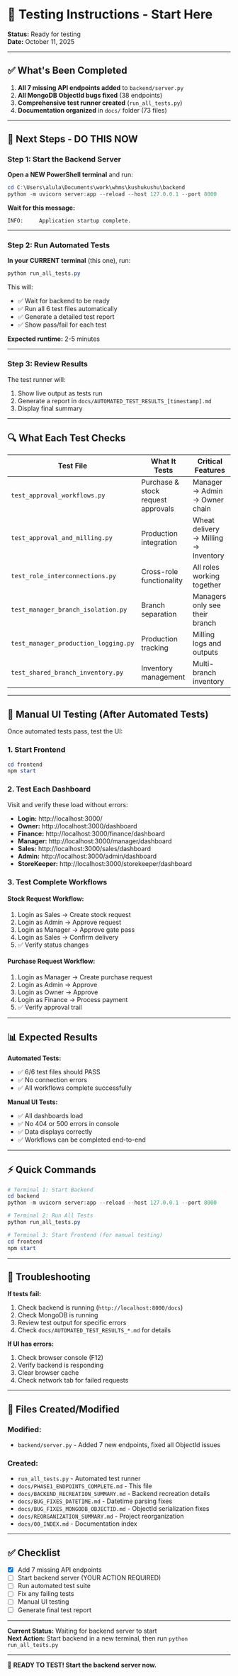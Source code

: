 # 🚀 Testing Instructions - Start Here

**Status:** Ready for testing  
**Date:** October 11, 2025

---

## ✅ What's Been Completed

1. **All 7 missing API endpoints added** to `backend/server.py`
2. **All MongoDB ObjectId bugs fixed** (38 endpoints)
3. **Comprehensive test runner created** (`run_all_tests.py`)
4. **Documentation organized** in `docs/` folder (73 files)

---

## 🎯 **Next Steps - DO THIS NOW**

### Step 1: Start the Backend Server

**Open a NEW PowerShell terminal** and run:

```powershell
cd C:\Users\alula\Documents\work\whms\kushukushu\backend
python -m uvicorn server:app --reload --host 127.0.0.1 --port 8000
```

**Wait for this message:**
```
INFO:     Application startup complete.
```

---

### Step 2: Run Automated Tests

**In your CURRENT terminal** (this one), run:

```powershell
python run_all_tests.py
```

This will:
- ✅ Wait for backend to be ready
- ✅ Run all 6 test files automatically
- ✅ Generate a detailed test report
- ✅ Show pass/fail for each test

**Expected runtime:** 2-5 minutes

---

### Step 3: Review Results

The test runner will:
1. Show live output as tests run
2. Generate a report in `docs/AUTOMATED_TEST_RESULTS_[timestamp].md`
3. Display final summary

---

## 🔍 What Each Test Checks

| Test File | What It Tests | Critical Features |
|-----------|---------------|-------------------|
| `test_approval_workflows.py` | Purchase & stock request approvals | Manager → Admin → Owner chain |
| `test_approval_and_milling.py` | Production integration | Wheat delivery → Milling → Inventory |
| `test_role_interconnections.py` | Cross-role functionality | All roles working together |
| `test_manager_branch_isolation.py` | Branch separation | Managers only see their branch |
| `test_manager_production_logging.py` | Production tracking | Milling logs and outputs |
| `test_shared_branch_inventory.py` | Inventory management | Multi-branch inventory |

---

## 🎨 Manual UI Testing (After Automated Tests)

Once automated tests pass, test the UI:

### 1. Start Frontend
```powershell
cd frontend
npm start
```

### 2. Test Each Dashboard

Visit and verify these load without errors:

- **Login:** http://localhost:3000/
- **Owner:** http://localhost:3000/dashboard
- **Finance:** http://localhost:3000/finance/dashboard
- **Manager:** http://localhost:3000/manager/dashboard
- **Sales:** http://localhost:3000/sales/dashboard
- **Admin:** http://localhost:3000/admin/dashboard
- **StoreKeeper:** http://localhost:3000/storekeeper/dashboard

### 3. Test Complete Workflows

#### Stock Request Workflow:
1. Login as Sales → Create stock request
2. Login as Admin → Approve request
3. Login as Manager → Approve gate pass
4. Login as Sales → Confirm delivery
5. ✅ Verify status changes

#### Purchase Request Workflow:
1. Login as Manager → Create purchase request
2. Login as Admin → Approve
3. Login as Owner → Approve
4. Login as Finance → Process payment
5. ✅ Verify approval trail

---

## 📊 Expected Results

**Automated Tests:**
- ✅ 6/6 test files should PASS
- ✅ No connection errors
- ✅ All workflows complete successfully

**Manual UI Tests:**
- ✅ All dashboards load
- ✅ No 404 or 500 errors in console
- ✅ Data displays correctly
- ✅ Workflows can be completed end-to-end

---

## ⚡ Quick Commands

```powershell
# Terminal 1: Start Backend
cd backend
python -m uvicorn server:app --reload --host 127.0.0.1 --port 8000

# Terminal 2: Run All Tests
python run_all_tests.py

# Terminal 3: Start Frontend (for manual testing)
cd frontend
npm start
```

---

## 🔧 Troubleshooting

**If tests fail:**
1. Check backend is running (`http://localhost:8000/docs`)
2. Check MongoDB is running
3. Review test output for specific errors
4. Check `docs/AUTOMATED_TEST_RESULTS_*.md` for details

**If UI has errors:**
1. Check browser console (F12)
2. Verify backend is responding
3. Clear browser cache
4. Check network tab for failed requests

---

## 📁 Files Created/Modified

### Modified:
- `backend/server.py` - Added 7 new endpoints, fixed all ObjectId issues

### Created:
- `run_all_tests.py` - Automated test runner
- `docs/PHASE1_ENDPOINTS_COMPLETE.md` - This file
- `docs/BACKEND_RECREATION_SUMMARY.md` - Backend recreation details
- `docs/BUG_FIXES_DATETIME.md` - Datetime parsing fixes
- `docs/BUG_FIXES_MONGODB_OBJECTID.md` - ObjectId serialization fixes
- `docs/REORGANIZATION_SUMMARY.md` - Project reorganization
- `docs/00_INDEX.md` - Documentation index

---

## ✅ Checklist

- [x] Add 7 missing API endpoints
- [ ] Start backend server (YOUR ACTION REQUIRED)
- [ ] Run automated test suite
- [ ] Fix any failing tests
- [ ] Manual UI testing
- [ ] Generate final test report

---

**Current Status:** Waiting for backend server to start  
**Next Action:** Start backend in a new terminal, then run `python run_all_tests.py`

---

🎯 **READY TO TEST! Start the backend server now.**

